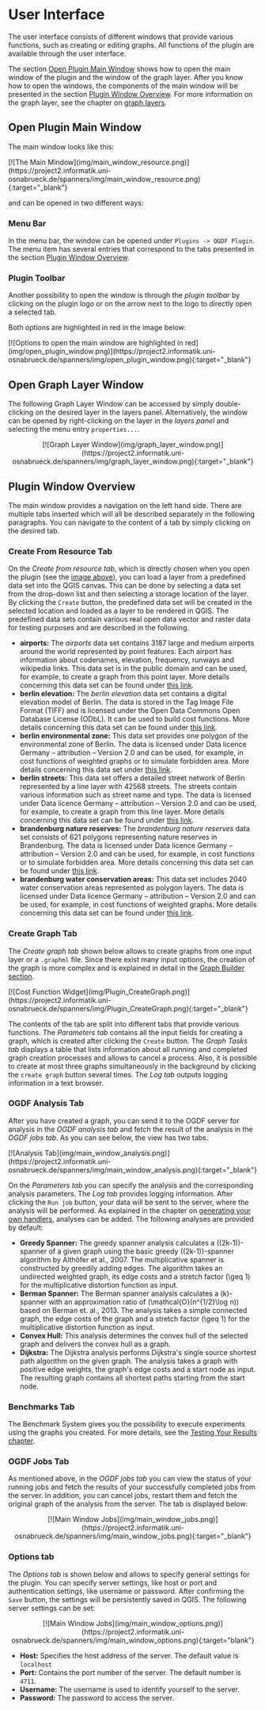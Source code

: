# User Interface

The user interface consists of different windows that provide various functions, such as creating or editing graphs. All functions of the plugin are available through the user interface.

The section [Open Plugin Main Window](#open-plugin-main-window) shows how to open the main window of the plugin and the window of the graph layer. After you know how to open the windows, the components of the main window will be presented in the section [Plugin Window Overview](#plugin-window-overview). For more information on the graph layer, see the chapter on [graph layers](graphlayer.md).

## Open Plugin Main Window
The main window looks like this:

<a name = "mainwindow">
	[![The Main Mindow](img/main_window_resource.png)](https://project2.informatik.uni-osnabrueck.de/spanners/img/main_window_resource.png){:target="_blank"}
</a>

and can be opened in two different ways:
### Menu Bar
In the menu bar, the window can be opened under ``` Plugins -> OGDF Plugin ```. The menu item has several entries that correspond to the tabs presented in the section [Plugin Window Overview](#plugin-window-overview).

### Plugin Toolbar
Another possibility to open the window is through the _plugin toolbar_ by clicking on the plugin logo or on the arrow next to the logo to directly open a selected tab.

Both options are highlighted in red in the image below:

<a name="openpluginwindow">
    [![Options to open the main window are highlighted in red](img/open_plugin_window.png)](https://project2.informatik.uni-osnabrueck.de/spanners/img/open_plugin_window.png){:target="_blank"}
</a>

## Open Graph Layer Window
The following Graph Layer Window can be accessed by simply double-clicking on the desired layer in the layers panel. Alternatively, the window can be opened by right-clicking on the layer in the _layers panel_ and selecting the menu entry ```properties...```.

<center>
    <a name="graphlayerwindow">
        [![Graph Layer Window](img/graph_layer_window.png)](https://project2.informatik.uni-osnabrueck.de/spanners/img/graph_layer_window.png){:target="_blank"}
    </a>
</center>

## Plugin Window Overview
The main window provides a navigation on the left hand side. There are multiple tabs inserted which will all be described separately in the following paragraphs. You can navigate to the content of a tab by simply clicking on the desired tab.

### Create From Resource Tab
On the _Create from resource tab_, which is directly chosen when you open the plugin (see the [image above](#mainwindow)), you can load a layer from a predefined data set into the QGIS canvas. This can be done by selecting a data set from the drop-down list and then selecting a storage location of the layer. By clicking the `Create` button, the predefined data set will be created in the selected location and loaded as a layer to be rendered in QGIS. The predefined data sets contain various real open data vector and raster data for testing purposes and are described in the following.

- **airports:** The _airports_ data set contains 3187 large and medium airports around the world represented by point features. Each airport has information about codenames, elevation, frequency, runways and wikipedia links. This data set is in the public domain and can be used, for example, to create a graph from this point layer. More details concerning this data set can be found under [this link](https://hub.arcgis.com/datasets/esri-de-content::world-airports/about).
- **berlin elevation:** The _berlin elevation_ data set contains a digital elevation model of Berlin. The data is stored in the Tag Image File Format (TIFF) and is licensed under the Open Data Commons Open Database License (ODbL). It can be used to build cost functions. More details concerning this data set can be found under [this link](https://www.opendem.info/download_srtm.html).
- **berlin environmental zone:** This data set provides one polygon of the environmental zone of Berlin. The data is licensed under Data licence Germany – attribution – Version 2.0 and can be used, for example, in cost functions of weighted graphs or to simulate forbidden area. More details concerning this data set under [this link](https://hub.arcgis.com/datasets/esri-de-content::umweltzone-berlin/about).
- **berlin streets:** This data set offers a detailed street network of Berlin represented by a line layer with 42568 streets. The streets contain various information such as street name and type. The data is licensed under Data licence Germany – attribution – Version 2.0 and can be used, for example, to create a graph from this line layer. More details concerning this data set can be found under [this link](https://hub.arcgis.com/datasets/esri-de-content::stra%C3%9Fennetz-berlin/about?layer=1).
- **brandenburg nature reserves:** The _brandenburg nature reserves_ data set consists of 621 polygons representing nature reserves in Brandenburg. The data is licensed under Data licence Germany – attribution – Version 2.0 and can be used, for example, in cost functions or to simulate forbidden area. More details concerning this data set can be found under [this link](https://hub.arcgis.com/maps/esri-de-content::schutzgebiete-brandenburg/about).
- **brandenburg water conservation areas:** This data set includes 2040 water conservation areas represented as polygon layers. The data is licensed under Data licence Germany – attribution – Version 2.0 and can be used, for example, in cost functions of weighted graphs. More details concerning this data set can be found under [this link](https://hub.arcgis.com/datasets/esri-de-content::wasserschutzgebiete-brandenburg/about).

### Create Graph Tab
The _Create graph tab_ shown below allows to create graphs from one input layer or a `.graphml` file. Since there exist many input options, the creation of the graph is more complex and is explained in detail in the [Graph Builder section](graphbuilder.md).

<a name="creategraph">
    [![Cost Function Widget](img/Plugin_CreateGraph.png)](https://project2.informatik.uni-osnabrueck.de/spanners/img/Plugin_CreateGraph.png){:target="_blank"}
</a>

The contents of the tab are split into different tabs that provide various functions. The _Parameters tab_ contains all the input fields for creating a graph, which is created after clicking the `Create` button. The _Graph Tasks tab_ displays a table that lists information about all running and completed graph creation processes and allows to cancel a process. Also, it is possible to create at most three graphs simultaneously in the background by clicking the `create graph`<!--nachschauen--> button several times. The _Log tab_ outputs logging information in a text browser.

### OGDF Analysis Tab
After you have created a graph, you can send it to the OGDF server for analysis in the _OGDF analysis tab_ and fetch the result of the analysis in the _OGDF jobs tab_. As you can see below, the view has two tabs.

<a name="graphlayerwindow">
    [![Analysis Tab](img/main_window_analysis.png)](https://project2.informatik.uni-osnabrueck.de/spanners/img/main_window_analysis.png){:target="_blank"}
</a>

On the _Parameters tab_ you can specify the analysis and the corresponding analysis parameters. The _Log tab_ provides logging information. After clicking the `Run job` button, your data will be sent to the server, where the analysis will be performed. As explained in the chapter on [generating your own handlers](handlers.md), analyses can be added. The following analyses are provided by default:

<!--Zitation???-->
- __Greedy Spanner:__ The greedy spanner analysis calculates a \((2k-1)\)-spanner of a given graph using the basic greedy \((2k-1)\)-spanner algorithm by Althöfer et al., 2007. The multiplicative spanner is constructed by greedily adding edges. The algorithm takes an undirected weighted graph, its edge costs and a stretch factor \(\geq 1\) for the multiplicative distortion function as input.
- __Berman Spanner:__ The Berman spanner analysis calculates a \(k\)-spanner with an approximation ratio of \(\mathcal{O}(n^{1/2}\log n)\) based on Berman et. al., 2013. The analysis takes a simple connected graph, the edge costs of the graph and a stretch factor \(\geq 1\) for the multiplicative distortion function as input.
- __Convex Hull:__ This analysis determines the convex hull of the selected graph and delivers the convex hull as a graph.
- __Dijkstra:__ The Dijkstra analysis performs Dijkstra's single source shortest path algorithm on the given graph. The analysis takes a graph with positive edge weights, the graph's edge costs and a start node as input. The resulting graph contains all shortest paths starting from the start node.


### Benchmarks Tab
The Benchmark System gives you the possibility to execute experiments using the graphs you created. For more details, see the [Testing Your Results chapter](testing.md).

### OGDF Jobs Tab
As mentioned above, in the _OGDF jobs tab_ you can view the status of your running jobs and fetch the results of your successfully completed jobs from the server. In addition, you can cancel jobs, restart them and fetch the original graph of the analysis from the server. The tab is displayed below:

<center>
    [![Main Window Jobs](img/main_window_jobs.png)](https://project2.informatik.uni-osnabrueck.de/spanners/img/main_window_jobs.png){:target="_blank"}
</center>

### Options tab
The _Options tab_ is shown below and allows to specify general settings for the plugin. You can specify server settings, like host or port and authentication settings, like username or password. After confirming the `Save` button, the settings will be persistently saved in QGIS. The following server settings can be set:

<center>
    [![Main Window Jobs](img/main_window_options.png)](https://project2.informatik.uni-osnabrueck.de/spanners/img/main_window_options.png){:target="blank"}
</center>


- __Host:__ Specifies the host address of the server. The default value is `localhost`
- __Port:__ Contains the port number of the server. The default number is `4711`.
- __Username:__ The username is used to identify yourself to the server.
- __Password:__ The password to access the server.
